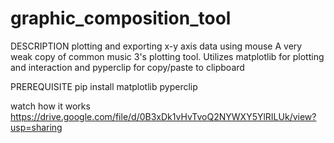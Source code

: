 # graphic_composition_tool

DESCRIPTION
plotting and exporting x-y axis data using mouse
A very weak copy of common music 3's plotting tool. 
Utilizes matplotlib for plotting and interaction 
and 
pyperclip for copy/paste to clipboard

PREREQUISITE
pip install matplotlib pyperclip

watch how it works
https://drive.google.com/file/d/0B3xDk1vHvTvoQ2NYWXY5YlRILUk/view?usp=sharing


